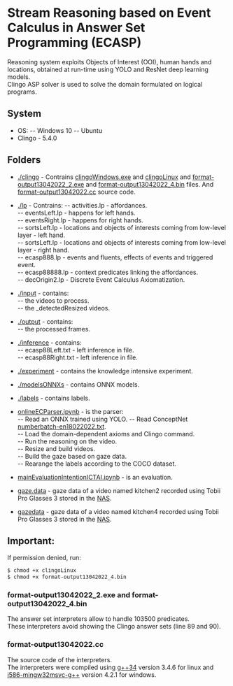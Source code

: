 # Stream Reasoning based on Event Calculus in Answer Set Programming (ECASP)
Reasoning system exploits Objects of Interest (OOI), human hands and locations, obtained at run-time using YOLO and ResNet deep learning models.  
Clingo ASP solver is used to solve the domain formulated on logical programs.

## System
- OS:
    -- Windows 10
    -- Ubuntu
- Clingo - 5.4.0

## Folders
- [./clingo](https://github.com/MorphSeur/StreamEventCalculus/tree/master/clingo) - Contrains [clingoWindows.exe](https://github.com/MorphSeur/StreamEventCalculus/tree/master/clingo) and [clingoLinux](https://github.com/MorphSeur/StreamEventCalculus/tree/master/clingo) and [format-output13042022_2.exe](https://github.com/MorphSeur/StreamEventCalculus/tree/master/clingo) and [format-output13042022_4.bin](https://github.com/MorphSeur/StreamEventCalculus/tree/master/clingo) files. And [format-output13042022.cc](https://github.com/MorphSeur/StreamEventCalculus/tree/master/clingo) source code.
- [./lp](https://github.com/MorphSeur/StreamEventCalculus/tree/master/lp) - Contrains:
    -- activities.lp - affordances.  
    -- eventsLeft.lp - happens for left hands.  
    -- eventsRight.lp - happens for right hands.  
    -- sortsLeft.lp - locations and objects of interests coming from low-level layer - left hand.  
    -- sortsLeft.lp - locations and objects of interests coming from low-level layer - right hand.  
    -- ecasp888.lp - events and fluents, effects of events and triggered event.  
    -- ecasp88888.lp - context predicates linking the affordances.  
    -- decOrigin2.lp - Discrete Event Calculus Axiomatization.  
    
- [./input](https://github.com/MorphSeur/StreamEventCalculus/tree/master/input) - contains:  
    -- the videos to process.  
    -- the _detectedResized videos.

- [./output](https://github.com/MorphSeur/StreamEventCalculus/tree/master/output) - contains:  
    -- the processed frames.  
    
- [./inference](https://github.com/MorphSeur/StreamEventCalculus/tree/master/inference) - contains:  
    --  ecasp88Left.txt - left inference in file.  
    --  ecasp88Right.txt - left inference in file.  
    
- [./experiment](https://github.com/MorphSeur/StreamEventCalculus/tree/master/experiment) - contains the knowledge intensive experiment.  

- [./modelsONNXs](https://github.com/MorphSeur/StreamEventCalculus/tree/master/modelsONNXs) - contains ONNX models.  

- [./labels](https://github.com/MorphSeur/StreamEventCalculus/tree/master/labels) - contains labels.  

- [onlineECParser.ipynb](https://github.com/MorphSeur/StreamEventCalculus/blob/master/onlineECParser.ipynb) - is the parser:  
    -- Read an ONNX trained using YOLO.
    -- Read ConceptNet [numberbatch-en18022022.txt](https://conceptnet.s3.amazonaws.com/downloads/2019/numberbatch/numberbatch-en-19.08.txt.gz).  
    -- Load the domain-dependent axioms and Clingo command.  
    -- Run the reasoning on the video.  
    -- Resize and build videos.  
    -- Build the gaze based on gaze data.  
    -- Rearange the labels according to the COCO dataset.  

- [mainEvaluationIntentionICTAI.ipynb](https://github.com/MorphSeur/StreamEventCalculus/tree/master/mainEvaluationIntentionICTAI.ipynb) - is an evaluation.  

- [gaze.data](https://github.com/MorphSeur/StreamEventCalculus/tree/master/gaze.data) - gaze data of a video named kitchen2 recorded using Tobii Pro Glasses 3 stored in the [NAS](/NAS/IntentionAnticipation/TobiiPro).  

- [gazedata](https://github.com/MorphSeur/StreamEventCalculus/tree/master/gazdata) - gaze data of a video named kitchen4 recorded using Tobii Pro Glasses 3 stored in the [NAS](/NAS/IntentionAnticipation/TobiiPro).  

## Important:
If permission denied, run:      
```sh
$ chmod +x clingoLinux  
$ chmod +x format-output13042022_4.bin
```

### format-output13042022_2.exe and format-output13042022_4.bin
The answer set interpreters allow to handle 103500 predicates.  
These interpreters avoid showing the Clingo answer sets (line 89 and 90).

### format-output13042022.cc
The source code of the interpreters.  
The interpreters were compiled using [g++34](https://stackoverflow.com/questions/33452554/how-to-use-g-3-4-in-ubuntu-15-04) version 3.4.6 for linux and [i586-mingw32msvc-g++](https://stackoverflow.com/questions/2033997/how-to-compile-for-windows-on-linux-with-gcc-g) version 4.2.1 for windows.